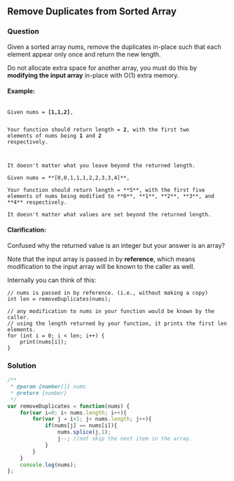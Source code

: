 ## Remove Duplicates from Sorted Array

### Question

Given a sorted array nums, remove the duplicates in-place such that each element appear only once and return the new length.

Do not allocate extra space for another array, you must do this by **modifying the input array** in-place with O(1) extra memory.

#### Example:
<code>
Given nums = <b>[1,1,2]</b>,

Your function should return length = <b>2</b>, with the first two elements of nums being **1** and **2** respectively.

It doesn't matter what you leave beyond the returned length.
</code>

```shell
Given nums = **[0,0,1,1,1,2,2,3,3,4]**,

Your function should return length = **5**, with the first five elements of nums being modified to **0**, **1**, **2**, **3**, and **4** respectively.

It doesn't matter what values are set beyond the returned length.
```

#### Clarification:

Confused why the returned value is an integer but your answer is an array?

Note that the input array is passed in by **reference**, which means modification to the input array will be known to the caller as well.

Internally you can think of this:

```shell
// nums is passed in by reference. (i.e., without making a copy)
int len = removeDuplicates(nums);

// any modification to nums in your function would be known by the caller.
// using the length returned by your function, it prints the first len elements.
for (int i = 0; i < len; i++) {
    print(nums[i]);
}
```

### Solution
```javascript
/**
 * @param {number[]} nums
 * @return {number}
 */
var removeDuplicates = function(nums) {
    for(var i=0; i< nums.length; i++){
        for(var j = i+1; j< nums.length; j++){
            if(nums[j] == nums[i]){
                nums.splice(j,1);
                j--; //not skip the next item in the array.
            }
        }
    }
    console.log(nums);
};
```
